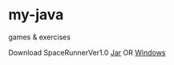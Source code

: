 # my-java
games & exercises

Download SpaceRunnerVer1.0 [Jar](https://drive.google.com/open?id=1i8qaXQfMLuroxWF7OGWqCB3cPs5lBjkB) OR [Windows](https://drive.google.com/open?id=1pe--rFhLfdcuKL6YZqgFXysxrVTXOuQM)